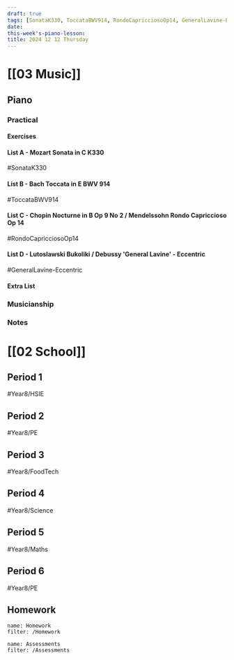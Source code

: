 ```yaml
---
draft: true
tags: [SonataK330, ToccataBWV914, RondoCapricciosoOp14, GeneralLavine-Eccentric, Year8/HSIE, Year8/PE, Year8/FoodTech, Year8/Science, Year8/Maths]
date: 
this-week's-piano-lesson:
title: 2024 12 12 Thursday
---
```


# [[03 Music]]

## Piano

### Practical

#### Exercises

#### List A - Mozart Sonata in C K330

#SonataK330

#### List B - Bach Toccata in E BWV 914

#ToccataBWV914

#### List C - Chopin Nocturne in B Op 9 No 2 / Mendelssohn Rondo Capriccioso Op 14

#RondoCapricciosoOp14

#### List D - Lutoslawski Bukoliki / Debussy 'General Lavine' - Eccentric

#GeneralLavine-Eccentric

#### Extra List

### Musicianship

### Notes

# [[02 School]]

## Period 1

#Year8/HSIE

## Period 2

#Year8/PE

## Period 3

#Year8/FoodTech

## Period 4

#Year8/Science

## Period 5

#Year8/Maths

## Period 6

#Year8/PE

## Homework

```todoist
name: Homework
filter: /Homework
```

```todoist
name: Assessments
filter: /Assessments
```
